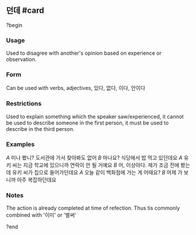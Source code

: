 ## 던데 #card
?begin
### Usage
Used to disagree with another's opinion based on experience or observation.
### Form
Can be used with verbs, adjectives, 있다, 없다, 이다, 안이다
### Restrictions
Used to explain something which the speaker saw/experienced, it cannot be used to describe someone in the first person, it must be used to describe in the third person.
### Examples
*A* 미나 봤니? 도서관에 가서 찾아봐도 없어
*B* 마나요? 식당에서 밥 먹고 있던데요
*A* 유키 씨는 지금 학교에 있으니까 연락이 안 될 거예요
*B* 어, 이상아다. 제가 조금 전에 봤는데 유키 씨가 집으로 들어가던데요
*A* 오늘 같이 백화점에 가는 게 어때요?
*B* 어제 가 보니까 아주 복잡하던데요
### Notes
The action is already completed at time of refection. Thus tis commonly combined with '이미' or '벌써'
<!--SR:!2026-04-03,179,270-->
?end
